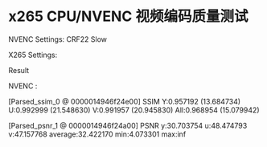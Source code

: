 # x265 CPU/NVENC 视频编码质量测试

NVENC Settings: CRF22 Slow

X265 Settings:





Result 

NVENC : 

\[Parsed\_ssim\_0 @ 0000014946f24e00\] SSIM Y:0.957192 \(13.684734\) U:0.992999 \(21.548630\) V:0.991957 \(20.945830\) All:0.968954 \(15.079942\) 

\[Parsed\_psnr\_1 @ 0000014946f24a00\] PSNR y:30.703754 u:48.474793 v:47.157768 average:32.422170 min:4.073301 max:inf

